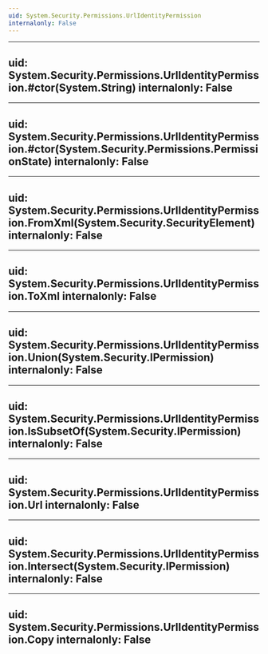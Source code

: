 ```yaml
---
uid: System.Security.Permissions.UrlIdentityPermission
internalonly: False
---
```


---
uid: System.Security.Permissions.UrlIdentityPermission.#ctor(System.String)
internalonly: False
---

---
uid: System.Security.Permissions.UrlIdentityPermission.#ctor(System.Security.Permissions.PermissionState)
internalonly: False
---

---
uid: System.Security.Permissions.UrlIdentityPermission.FromXml(System.Security.SecurityElement)
internalonly: False
---

---
uid: System.Security.Permissions.UrlIdentityPermission.ToXml
internalonly: False
---

---
uid: System.Security.Permissions.UrlIdentityPermission.Union(System.Security.IPermission)
internalonly: False
---

---
uid: System.Security.Permissions.UrlIdentityPermission.IsSubsetOf(System.Security.IPermission)
internalonly: False
---

---
uid: System.Security.Permissions.UrlIdentityPermission.Url
internalonly: False
---

---
uid: System.Security.Permissions.UrlIdentityPermission.Intersect(System.Security.IPermission)
internalonly: False
---

---
uid: System.Security.Permissions.UrlIdentityPermission.Copy
internalonly: False
---
